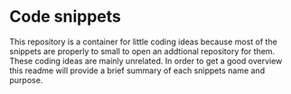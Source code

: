 # Code snippets

This repository is a container for little coding ideas because most of the snippets are properly to small to open an addtional repository for them. These coding ideas are mainly unrelated. 
In order to get a good overview this readme will provide a brief summary of each snippets name and purpose.